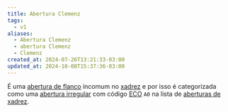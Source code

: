 ```yaml
---
title: Abertura Clemenz
tags:
  - v1
aliases:
  - Abertura Clemenz
  - abertura Clemenz
  - Clemenz
created_at: 2024-07-26T13:21:33-03:00
updated_at: 2024-10-08T15:37:36-03:00
---
```


É uma [abertura de flanco](Xadrez_Aberturas_de_flanco.md) incomum no [xadrez](../../08/06/Xadrez.md) e por isso é categorizada como uma [abertura irregular](Xadrez_Aberturas_irregulares.md) com código [ECO](../../../../entrada/2024/07/26/Encyclopaedia_of_Chess_Openings.md) `A0` na lista de [aberturas de xadrez](Xadrez_Aberturas.md).